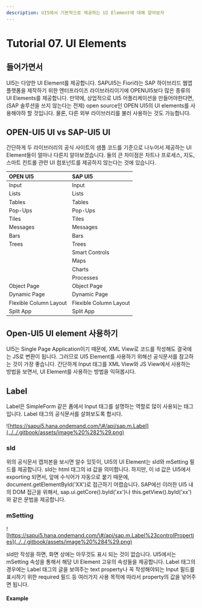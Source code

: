 ```yaml
---
description: UI5에서 기본적으로 제공하는 UI Element에 대해 알아보자
---
```


# Tutorial 07. UI Elements

## 들어가면서

UI5는 다양한 UI Element를 제공합니다. SAPUI5는 Fiori라는 SAP 하이브리드 웹앱 플랫폼을 제작하기 위한 엔터프라이즈 라이브러리이기에 OPENUI5보다 많은 종류의 UI Elements를 제공합니다. 만약에, 상업적으로 UI5 어플리케이션을 만들어야한다면, \(SAP 솔루션을 쓰지 않는다는 전제\) open source인  OPEN UI5의 UI elements를 사용해야하 할 것입니다.  물론, 다른 외부 라이브러리를 불러 사용하는 것도 가능합니다.

## OPEN-UI5 UI vs SAP-UI5 UI

간단하게 두 라이브러리의 공식 사이트의 샘플 코드를 기준으로 나누어서 제공하는 UI Element들이 얼마나 다른지 알아보겠습니다. 둘의 큰 차이점은 차트나 프로세스, 지도, 스마트 컨트롤 관련 UI 컴포넌트를 제공하지 않는다는 것에 있습니다.

| OPEN UI5 | SAP UI5 |
| :--- | :--- |
| Input | Input |
| Lists | Lists |
| Tables | Tables |
| Pop-Ups | Pop-Ups |
| Tiles | Tiles |
| Messages | Messages |
| Bars | Bars |
| Trees | Trees |
|  | Smart Controls |
|  | Maps |
|  | Charts |
|  | Processes |
| Object Page | Object Page |
| Dynamic Page | Dynamic Page |
| Flexible Column Layout | Flexible Column Layout |
| Split App | Split App |

## Open-UI5 UI element 사용하기

UI5는 Single Page Application이기 때문에, XML View로 코드를 작성해도 결국에는 JS로 변환이 됩니다. 그러므로 UI5 Element를 사용하기 위해선 공식문서를 참고하는 것이 가장 좋습니다. 간단하게 Input 태그를 XML View와 JS View에서 사용하는 방법을 보면서, UI Element를 사용하는 방법을 익혀봅시다.

## Label 

Label은 SimpleForm 같은 폼에서 Input 태그를 설명하는 역할로 많이 사용되는 태그입니다. Label 태그의 공식문서를 살펴보도록 합시다.

![https://sapui5.hana.ondemand.com/\#/api/sap.m.Label](../../.gitbook/assets/image%20%282%29.png)

### sId

위의 공식문서 캡처본을 보시면 알수 있듯이, UI5의 UI Element는 sId와 mSetting 필드를 제공합니다. sId는 html 태그의 id 값을 의미합니다. 하지만, 이 id 값은 UI5에서 exporting 되면서, 앞에 수식어가 자동으로 붙기 때문에, document.getElementById\('XX'\)로 접근하기 어렵습니다. SAP에선 이러한 UI5 내의 DOM 접근을 위해서, sap.ui.getCore\(\).byId\('xx'\)나 this.getView\(\).byId\('xx'\)와 같은 문법을 제공합니다.

### mSetting

![https://sapui5.hana.ondemand.com/\#/api/sap.m.Label%23controlProperties](../../.gitbook/assets/image%20%284%29.png)

sId만 작성을 하면, 화면 상에는 아무것도 표시 되는 것이 없습니다. UI5에서는 mSetting 속성을 통해서 해당 UI Element 고유의 속성들을 제공합니다.  Label 태그의 경우에는 Label 태그의 글을 보여주는 text property나 꼭 작성해야되는 Input 필드를 표시하기 위한 required 필드 등 여러가지 사용 목적에 따라서 property의 값을 넣어주면 됩니다.

#### Example 



